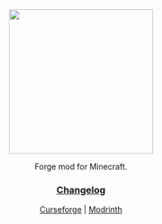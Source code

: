 <div align=center>
<a href="https://www.curseforge.com/minecraft/mc-mods/chalk"><img src="https://i.imgur.com/R28CPFc.png" width="256"><a>
  
Forge mod for Minecraft.
### [Changelog](CHANGELOG.md)
  
[Curseforge](https://www.curseforge.com/minecraft/mc-mods/chalk)
 | 
[Modrinth](https://modrinth.com/mod/chalk-mod)
  
</div>
